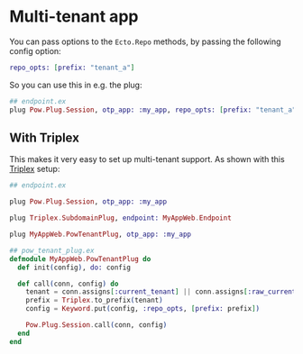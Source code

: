 # Multi-tenant app

You can pass options to the `Ecto.Repo` methods, by passing the following config option:
```elixir
repo_opts: [prefix: "tenant_a"]
```

So you can use this in e.g. the plug:
```elixir
## endpoint.ex
plug Pow.Plug.Session, otp_app: :my_app, repo_opts: [prefix: "tenant_a"]
```

## With Triplex

This makes it very easy to set up multi-tenant support. As shown with this [Triplex](https://github.com/ateliware/triplex) setup:
```elixir
## endpoint.ex

plug Pow.Plug.Session, otp_app: :my_app

plug Triplex.SubdomainPlug, endpoint: MyAppWeb.Endpoint

plug MyAppWeb.PowTenantPlug, otp_app: :my_app

## pow_tenant_plug.ex
defmodule MyAppWeb.PowTenantPlug do
  def init(config), do: config

  def call(conn, config) do
    tenant = conn.assigns[:current_tenant] || conn.assigns[:raw_current_tenant]
    prefix = Triplex.to_prefix(tenant)
    config = Keyword.put(config, :repo_opts, [prefix: prefix])

    Pow.Plug.Session.call(conn, config)
  end
end
```